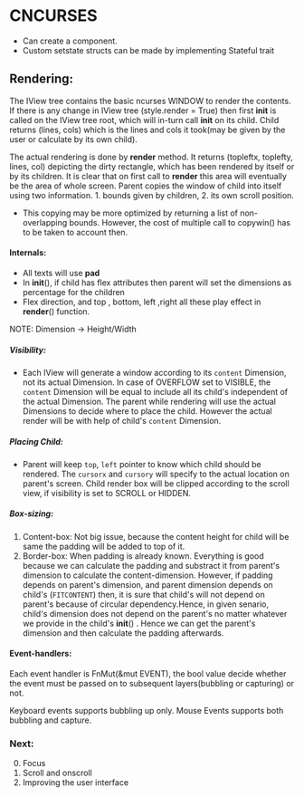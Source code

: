 # CNCURSES

* Can create a component.
* Custom setstate structs can be made by implementing Stateful trait

## Rendering:

The IView tree contains the basic ncurses WINDOW to render the contents. If there is any change in IView tree (style.render = True) then first __init__ is called on the IView tree root, which will in-turn call __init__ on its child. Child returns (lines, cols) which is the lines and cols it took(may be given by the user or calculate by its own child).

The actual rendering is done by __render__ method. It returns (topleftx, toplefty, lines, col) depicting the dirty rectangle, which has been rendered by itself or by its children. It is clear that on first call to __render__ this area will eventually be the area of whole screen. Parent copies the window of child into itself using two information. 1. bounds given by children, 2. its own scroll position. 

* This copying may be more optimized by returning a list of non-overlapping bounds. However, the cost of multiple call to copywin() has to be taken to account then.

#### Internals:
* All texts will use **pad**
* In __init__(), if child has flex attributes then parent will set the dimensions as percentage for the children
* Flex direction, and top , bottom, left ,right all these play effect in __render__() function. 

NOTE: Dimension -> Height/Width

##### Visibility:

* Each IView will generate a window according to its `content` Dimension, not its actual Dimension. In case of OVERFLOW set to VISIBLE, the `content` Dimension will be equal to include all its child's independent of the actual Dimension. The parent while rendering will use the actual Dimensions to decide where to place the child. However the actual render will be with help of child's `content` Dimension.

##### Placing Child:

* Parent will keep `top`, `left` pointer to know which child should be rendered. The `cursorx` and `cursory` will specify to the actual location on parent's screen. Child render box will be clipped according to the scroll view, if visibility is set to SCROLL or HIDDEN. 

##### Box-sizing:

1. Content-box:
    Not big issue, because the content height for child will be same the padding will be added to top of it.
2. Border-box:
    When padding is already known. Everything is good because we can calculate the padding and substract it from parent's dimension to calculate the content-dimension.
    However, if padding depends on parent's dimension, and parent dimension depends on child's (`FITCONTENT`) then, it is sure that child's will not depend on parent's because of circular dependency.Hence, in given senario, child's dimension does not depend on the parent's no matter whatever we provide in the child's __init__() . Hence we can get the parent's dimension and then calculate the padding afterwards.

#### Event-handlers:
Each event handler is FnMut(&mut EVENT), the bool value decide whether the event must be passed on to subsequent layers(bubbling or capturing) or not.

Keyboard events supports bubbling up only. 
Mouse Events supports both bubbling and capture.

### Next:

0. Focus
2. Scroll and onscroll
3. Improving the user interface